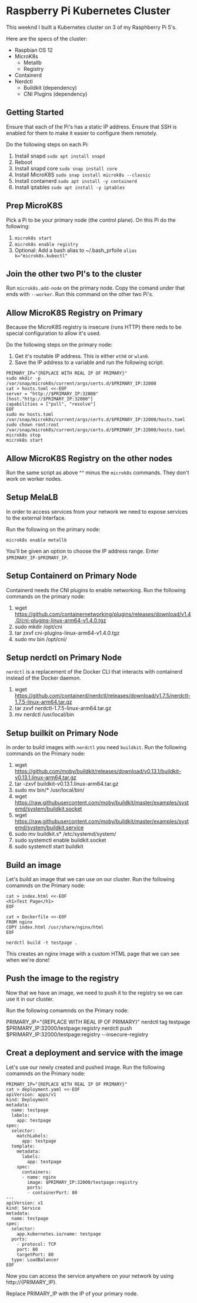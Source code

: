 # Raspberry Pi Kubernetes Cluster

This weeknd I built a Kubernetes cluster on 3 of my Rasphberry Pi 5's.

Here are the specs of the cluster:

* Raspbian OS 12
* MicroK8s
    * Metallb
    * Registry
* Containerd
* Nerdctl
    * Buildkit (dependency)
    * CNI Plugins (dependency)

## Getting Started

Ensure that each of the Pi's has a static IP address.
Ensure that SSH is enabled for them to make it easier to configure them remotely.

Do the following steps on each Pi:

1. Install snapd `sudo apt install snapd`
2. Reboot
3. Install snapd core `sudo snap install core`
4. Install MicroK8S `sudo snap install microk8s --classic`
5. Install containerd `sudo apt install -y containerd`
6. Install iptables `sudo apt install -y iptables`

## Prep MicroK8S

Pick a Pi to be your primary node (the control plane). On this Pi do the following:

1. `microk8s start`
2. `microk8s enable registry`
3. Optional: Add a bash alias to ~/.bash_prfoile `alias k="microk8s.kubectl"`

## Join the other two PI's to the cluster

Run `microk8s.add-node` on the primary node. Copy the comand under that ends with `--worker`.
Run this command on the other two Pi's.

## Allow MicroK8S Registry on Primary

Because the MicroK8S registry is insecure (runs HTTP) there neds to be special configuration to allow it's used.

Do the following steps on the primary node:

1. Get it's routable IP address. This is either `eth0` or `wlan0`.
2. Save the IP address to a variable and run the following script:

```
PRIMARY_IP="{REPLACE WITH REAL IP OF PRIMARY}"
sudo mkdir -p /var/snap/microk8s/current/args/certs.d/$PRIMARY_IP:32000
cat > hosts.toml <<-EOF
server = "http://$PRIMARY_IP:32000"
[host."http://$PRIMARY_IP:32000"]
capabilities = ["pull", "resolve"]
EOF
sudo mv hosts.toml /var/snap/microk8s/current/args/certs.d/$PRIMARY_IP:32000/hosts.toml
sudo chown root:root /var/snap/microk8s/current/args/certs.d/$PRIMARY_IP:32000/hosts.toml
microk8s stop
microk8s start
```

## Allow MicroK8S Registry on the other nodes

Run the same script as above ^^ minus the `microk8s` commands. They don't work on worker nodes.

## Setup MelaLB

In order to access services from your network we need to expose services to the external Interface.

Run the following on the primary node:

`microk8s enable metallb`

You'll be given an option to choose the IP address range. Enter `$PRIMARY_IP-$PRIMARY_IP`.

## Setup Containerd on Primary Node

Containerd needs the CNI plugins to enable networking. Run the following commands on the primary node:

1. wget https://github.com/containernetworking/plugins/releases/download/v1.4.0/cni-plugins-linux-arm64-v1.4.0.tgz
2. sudo mkdir /opt/cni
3. tar zxvf cni-plugins-linux-arm64-v1.4.0.tgz
4. sudo mv bin /opt/cni/

## Setup nerdctl on Primary Node

`nerdctl` is a replacement of the Docker CLI that interacts with containerd instead of the Docker daemon.

1. wget https://github.com/containerd/nerdctl/releases/download/v1.7.5/nerdctl-1.7.5-linux-arm64.tar.gz
2. tar zxvf nerdctl-1.7.5-linux-arm64.tar.gz 
3. mv nerdctl /usr/local/bin

## Setup builkit on Primary Node

In order to build images with `nerdctl` you need `buildkit`. Run the  following commands on the Primary node:

1. wget https://github.com/moby/buildkit/releases/download/v0.13.1/buildkit-v0.13.1.linux-arm64.tar.gz
2. tar -zxvf buildkit-v0.13.1.linux-arm64.tar.gz
3. sudo mv bin/* /usr/local/bin/
4. wget https://raw.githubusercontent.com/moby/buildkit/master/examples/systemd/system/buildkit.socket
5. wget https://raw.githubusercontent.com/moby/buildkit/master/examples/systemd/system/buildkit.service
6. sudo mv buildkit.s* /etc/systemd/system/
7. sudo systemctl enable buildkit.socket
8. sudo systemctl start buildkit

## Build an image

Let's build an image that we can use on our cluster. Run the following comamnds on the Primary node:

```
cat > index.html <<-EOF
<h1>Test Page</h1>
EOF

cat > Dockerfile <<-EOF
FROM nginx
COPY index.html /usr/share/nginx/html
EOF

nerdctl build -t testpage .
```

This creates an nginx image with a custom HTML page that we can see when we're done! 

## Push the image to the registry

Now that we have an image, we need to push it to the registry so we can use it in our cluster.

Run the following comamnds on the Primary node:

PRIMARY_IP="{REPLACE WITH REAL IP OF PRIMARY}"
nerdctl tag testpage $PRIMARY_IP:32000/testpage:registry
nerdctl push $PRIMARY_IP:32000/testpage:registry --insecure-registry

## Creat a deployment and service with the image

Let's use our newly created and pushed image. Run the following comamnds on the Primary node:

```
PRIMARY_IP="{REPLACE WITH REAL IP OF PRIMARY}"
cat > deployment.yaml <<-EOF
apiVersion: apps/v1
kind: Deployment
metadata:
  name: testpage
  labels:
    app: testpage
spec:
  selector:
    matchLabels:
      app: testpage
  template:
    metadata:
      labels:
        app: testpage
    spec:
      containers:
      - name: nginx
        image: $PRIMARY_IP:32000/testpage:registry
        ports:
        - containerPort: 80
---
apiVersion: v1
kind: Service
metadata:
  name: testpage
spec:
  selector:
	app.kubernetes.io/name: testpage
  ports:
	- protocol: TCP
  	port: 80
  	targetPort: 80
  type: LoadBalancer
EOF
```

Now you can access the service anywhere on your network by using http://{PRIMARY_IP}.

Replace PRIMARY_IP with the IP of your primary node.




